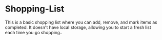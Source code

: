# Shopping-List
This is a basic shopping list where you can add, remove, and mark items as completed. It doesn't have local storage, allowing you to start a fresh list each time you go shopping..
